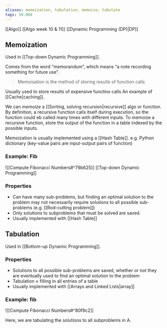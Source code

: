 ```yaml
---
aliases: memoization, tabulation, memoize, tabulate
tags: 50.004
---
```

[[Algo]]
[[Algo week 10 & 11]]
[[Dynamic Programming (DP)|DP]]

## Memoization
Used in [[Top-down Dynamic Programming]].

Comes from the word “memorandum”, which means “a note recording something for future use”.

> Memoisation is the method of storing results of function calls

Usually used to store results of expensive functino calls
An example of [[Cache|caching]].

We can *memoize* a [[Sorting, solving recursion|recursive]] algo or function.
By definition, a recursive function calls itself during execution, so the function could eb called many times with different inputs.
To memoize a recursive function, store the output of the function in a table indexed by the possible inputs.

Memoization is usually implemented using a [[Hash Table]].
e.g. Python dictionary (key-value pairs are input-output pairs of function)

### Example: Fib
![[Compute Fibonacci Numbers#^79b625]]
[[Top-down Dynamic Programming]]

### Properties
- Can have many sub-problems, but finding an optimal solution to the problem may not necessarily require solutions to all possible sub-problems (e.g. [[Rod-cutting problem]])
- Only solutions to subproblems that must be solved are saved.
- Usually implemented with [[Hash Table]]

## Tabulation
Used in [[Bottom-up Dynamic Programming]].

### Properties
- Solutions to all possible sub-problems are saved, whether or not they are eventually used to find an optimal solution to the problem
- Tabulation $\approx$ filling in all entries of a table
- Usually implemented with [[Arrays and Linked Lists|array]]

### Example: fib
![[Compute Fibonacci Numbers#^80f9c2]]

Here, we are tabulating the solutions to all subproblems in A.